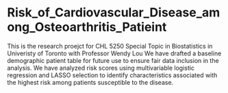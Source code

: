 # Risk_of_Cardiovascular_Disease_among_Osteoarthritis_Patieint
This is the research proejct for CHL 5250 Special Topic in Biostatistics in Univeristy of Toronto with Professor Wendy Lou
We have drafted a baseline demographic patient table for future use to ensure fair data inclusion in the analysis.
We have analyzed risk scores using multivariable logistic regression and LASSO selection to identify characteristics associated with the highest risk among patients susceptible to the disease.
 
